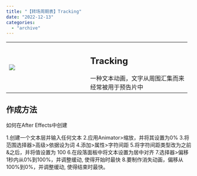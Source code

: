 ```yaml
---
title: "【转场周期表】Tracking"
date: "2022-12-13"
categories: 
  - "archive"
---
```


<table><tbody><tr><td style="width: 44.7932%;"><img src="https://mir.yuelili.com/2022/12/ada8d175bfd7d913ed62388ae3f5cca3.gif"></td><td style="width: 97.0525%;"><h2 class="title_title__ceXO0">Tracking</h2>一种文本动画，文字从周围汇集而来<div></div>经常被用于预告片中</td></tr></tbody></table>

## 作成方法

如何在After Effects中创建

1.创建一个文本层并输入任何文本 2.应用Animator>缩放，并将其设置为0% 3.将范围选择器>高级>依据设为词 4.添加>属性>字符间距 5.将字符间距类型改为之前&之后，并将值设置为 100 6.在段落面板中将文本设置为居中对齐 7.选择器>偏移 1秒内从0%到100%，并调整缓动, 使得开始时最快 8.要制作消失动画，偏移从100%到0%，并调整缓动, 使得结束时最快。
